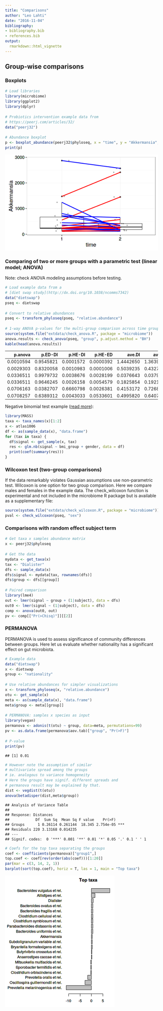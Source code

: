 ```yaml
---
title: "Comparisons"
author: "Leo Lahti"
date: "2016-11-04"
bibliography: 
- bibliography.bib
- references.bib
output: 
  rmarkdown::html_vignette
---
```

<!--
  %\VignetteEngine{knitr::rmarkdown}
  %\VignetteIndexEntry{microbiome tutorial - comparisons}
  %\usepackage[utf8]{inputenc}
  %\VignetteEncoding{UTF-8}  
-->

## Group-wise comparisons


### Boxplots


```r
# Load libraries
library(microbiome)
library(ggplot2)
library(dplyr)

# Probiotics intervention example data from
# https://peerj.com/articles/32/
data("peerj32")

# Abundance boxplot
p <- boxplot_abundance(peerj32$phyloseq, x = "time", y = "Akkermansia", line = "subject", color = "gender")
print(p)
```

![plot of chunk boxplot-example](figure/boxplot-example-1.png)


### Comparing of two or more groups with a parametric test (linear model; ANOVA)

Note: check ANOVA modeling assumptions before testing. 


```r
# Load example data from a 
# [diet swap study](http://dx.doi.org/10.1038/ncomms7342)
data("dietswap")
pseq <- dietswap

# Convert to relative abundances
pseq <- transform_phyloseq(pseq, "relative.abundance")

# 1-way ANOVA p-values for the multi-group comparison across time groups
source(system.file("extdata/check_anova.R", package = "microbiome"))
anova.results <- check_anova(pseq, "group", p.adjust.method = "BH")
kable(head(anova.results))
```



|   p.anova|   p.ED-DI|   p.HE-DI|   p.HE-ED|    ave.DI|    ave.ED|    ave.HE|
|---------:|---------:|---------:|---------:|---------:|---------:|---------:|
| 0.0010594| 0.9545821| 0.0001572| 0.0000392| 1.4442650| 1.3639240| 2.5845650|
| 0.0029303| 0.8320058| 0.0010983| 0.0001006| 0.5039235| 0.4327322| 0.9486485|
| 0.0336511| 0.9979732| 0.0038676| 0.0028199| 0.0376643| 0.0379573| 0.0219853|
| 0.0336511| 0.9646245| 0.0026158| 0.0054579| 0.1825854| 0.1921543| 0.3084474|
| 0.0706163| 0.0382707| 0.6660798| 0.0026381| 0.4153172| 0.7268781| 0.3066399|
| 0.0708257| 0.6389312| 0.0043033| 0.0533601| 0.4995820| 0.6407194| 1.0016500|


Negative binomial test example ([read more](http://www.ats.ucla.edu/stat/r/dae/nbreg.htm)):


```r
library(MASS)
taxa <- taxa_names(x)[1:2]
x <- atlas1006
df <- as(sample_data(x), "data.frame")
for (tax in taxa) {
  df$signal <- get_sample(x, tax)
  res <- glm.nb(signal ~ bmi_group + gender, data = df)
  print(coef(summary(res)))
}
```

### Wilcoxon test (two-group comparisons)

If the data remarkably violates Gaussian assumptions use
non-parametric test. Wilcoxon is one option for two group
comparison. Here we compare males and females in the example data. The
check_wilcoxon function is experimental and not included in the
microbiome R package but is available as a supplementary file:


```r
source(system.file("extdata/check_wilcoxon.R", package = "microbiome"))
pval <- check_wilcoxon(pseq, "sex")
```


### Comparisons with random effect subject term


```r
# Get taxa x samples abundance matrix
x <- peerj32$phyloseq

# Get the data
mydata <- get_taxa(x)
tax <- "Dialister"
dfs <- sample_data(x)
dfs$signal <- mydata[tax, rownames(dfs)]
dfs$group <- dfs[[group]]

# Paired comparison
library(lme4)
out <- lmer(signal ~ group + (1|subject), data = dfs)
out0 <- lmer(signal ~ (1|subject), data = dfs)
comp <- anova(out0, out)
pv <- comp[["Pr(>Chisq)"]][[2]]
```

### PERMANOVA

PERMANOVA is used to assess significance of community differences between groups. Here let us evaluate whether nationality has a significant effect on gut microbiota.


```r
# Example data
data("dietswap")
x <- dietswap
group <- "nationality"

# Use relative abundances for simpler visualizations
x <- transform_phyloseq(x, "relative.abundance")
otu <- get_sample(x)
meta <- as(sample_data(x), "data.frame")
meta$group <- meta[[group]]

# PERMANOVA: samples x species as input
library(vegan)
permanova <- adonis(t(otu) ~ group, data=meta, permutations=99)
pv <- as.data.frame(permanova$aov.tab)["group", "Pr(>F)"]

# P-value
print(pv)
```

```
## [1] 0.01
```

```r
# However note the assumption of similar
# multivariate spread among the groups
# ie. analogous to variance homogeneity
# Here the groups have signif. different spreads and
# permanova result may be explained by that.
dist <- vegdist(t(otu))
anova(betadisper(dist,meta$group))
```

```
## Analysis of Variance Table
## 
## Response: Distances
##            Df  Sum Sq  Mean Sq F value    Pr(>F)    
## Groups      1 0.26114 0.261144  18.345 2.754e-05 ***
## Residuals 220 3.13168 0.014235                      
## ---
## Signif. codes:  0 '***' 0.001 '**' 0.01 '*' 0.05 '.' 0.1 ' ' 1
```

```r
# Coefs for the top taxa separating the groups
coef <- coefficients(permanova)["group1",]
top.coef <- coef[rev(order(abs(coef)))[1:20]]
par(mar = c(3, 14, 2, 1))
barplot(sort(top.coef), horiz = T, las = 1, main = "Top taxa")
```

![plot of chunk comparisons-permanova](figure/comparisons-permanova-1.png)


